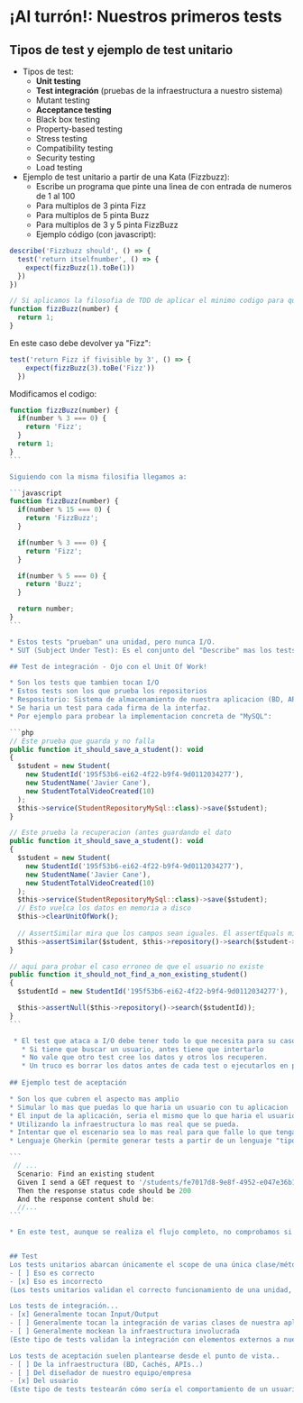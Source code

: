 # ¡Al turrón!: Nuestros primeros tests

## Tipos de test y ejemplo de test unitario

* Tipos de test:
  * **Unit testing**
  * **Test integración** (pruebas de la infraestructura a nuestro sistema)
  * Mutant testing
  * **Acceptance testing**
  * Black box testing
  * Property-based testing
  * Stress testing
  * Compatibility testing
  * Security testing
  * Load testing
* Ejemplo de test unitario a partir de una Kata (Fizzbuzz):
  * Escribe un programa que pinte una linea de con entrada de numeros de 1 al 100
  * Para multiplos de 3 pinta Fizz
  * Para multiplos de 5 pinta Buzz
  * Para multiplos de 3 y 5 pinta FizzBuzz
  * Ejemplo código (con javascript):  
```javascript
describe('Fizzbuzz should', () => {
  test('return itselfnumber', () => {
    expect(fizzBuzz(1).toBe(1))
  })
})

// Si aplicamos la filosofia de TDD de aplicar el minimo codigo para que funcione:
function fizzBuzz(number) {
  return 1;
}
```
En este caso debe devolver ya "Fizz":
```javascript
test('return Fizz if fivisible by 3', () => {
    expect(fizzBuzz(3).toBe('Fizz'))
  })
```

Modificamos el codigo:
````javascript
function fizzBuzz(number) {
  if(number % 3 === 0) {
    return 'Fizz';
  }
  return 1;
}
```

Siguiendo con la misma filosifia llegamos a:

```javascript
function fizzBuzz(number) {
  if(number % 15 === 0) {
    return 'FizzBuzz';
  }

  if(number % 3 === 0) {
    return 'Fizz';
  }

  if(number % 5 === 0) {
    return 'Buzz';
  }

  return number;
}
```

* Estos tests "prueban" una unidad, pero nunca I/O.
* SUT (Subject Under Test): Es el conjunto del "Describe" mas los tests que incluyen a ese caso.

## Test de integración - Ojo con el Unit Of Work!

* Son los tests que tambien tocan I/O
* Estos tests son los que prueba los repositorios
* Respositorio: Sistema de almacenamiento de nuestra aplicacion (BD, APIs, Cachés, etc.)
* Se haria un test para cada firma de la interfaz.
* Por ejemplo para probear la implementacion concreta de "MySQL":

```php
// Este prueba que guarda y no falla
public function it_should_save_a_student(): void 
{
  $student = new Student(
    new StudentId('195f53b6-ei62-4f22-b9f4-9d0112034277'),
    new StudentName('Javier Cane'),
    new StudentTotalVideoCreated(10)
  );
  $this->service(StudentRepositoryMySql::class)->save($student);
}

// Este prueba la recuperacion (antes guardando el dato
public function it_should_save_a_student(): void 
{
  $student = new Student(
    new StudentId('195f53b6-ei62-4f22-b9f4-9d0112034277'),
    new StudentName('Javier Cane'),
    new StudentTotalVideoCreated(10)
  );
  $this->service(StudentRepositoryMySql::class)->save($student);
  // Esto vuelca los datos en memoria a disco
  $this->clearUnitOfWork();
  
  // AssertSimilar mira que los campos sean iguales. El assertEquals miraria que la referencia sea igual, y en este caso no.
  $this->assertSimilar($student, $this->repository()->search($student->id()));
}

// aqui para probar el caso erroneo de que el usuario no existe
public function it_should_not_find_a_non_existing_student()
{
  $studentId = new StudentId('195f53b6-ei62-4f22-b9f4-9d0112034277'),

  $this->assertNull($this->repository()->search($studentId));
}
```

 * El test que ataca a I/O debe tener todo lo que necesita para su caso de prueba. Por ejemplo:
   * Si tiene que buscar un usuario, antes tiene que intertarlo
   * No vale que otro test cree los datos y otros los recuperen.
   * Un truco es borrar los datos antes de cada test o ejecutarlos en paralelo.
   
## Ejemplo test de aceptación

* Son los que cubren el aspecto mas amplio
* Simular lo mas que puedas lo que haria un usuario con tu aplicacion
* El input de la aplicación, seria el mismo que lo que haria el usuario (Llamas HTTP en api, comandos en cli, etc.)
* Utilizando la infraestructura lo mas real que se pueda.
* Intentar que el escenario sea lo mas real para que falle lo que tenga que fallar en producción
* Lenguaje Gherkin (permite generar tests a partir de un lenguaje "tipo negocio"):

```
 // ...
  Scenario: Find an existing student
  Given I send a GET request to '/students/fe7017d8-9e8f-4952-e047e36b1694'
  Then the response status code should be 200
  And the response content shuld be:
  //...
```

* En este test, aunque se realiza el flujo completo, no comprobamos si "el dato se ha guardado en BBDD" o si se "ha publicado el evento". Simplemente que la salida es la que toca. Lo otro ya lo hace los tests de integracion y los unitarios.


## Test
Los tests unitarios abarcan únicamente el scope de una única clase/método
- [ ] Eso es correcto
- [x] Eso es incorrecto
(Los tests unitarios validan el correcto funcionamiento de una unidad, que no necesariamente se corresponderá con una única clase)

Los tests de integración...
- [x] Generalmente tocan Input/Output
- [ ] Generalmente tocan la integración de varias clases de nuestra aplicación
- [ ] Generalmente mockean la infraestructura involucrada
(Este tipo de tests validan la integración con elementos externos a nuestra aplicación (BD, APIs...) por lo que no deberían mockear esta interacción)

Los tests de aceptación suelen plantearse desde el punto de vista..
- [ ] De la infraestructura (BD, Cachés, APIs..)
- [ ] Del diseñador de nuestro equipo/empresa
- [x] Del usuario
(Este tipo de tests testearán cómo sería el comportamiento de un usuario con nuestra aplicación, emulando el mismo punto de entrada y comprobando la respuesta que recibe)


